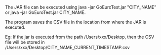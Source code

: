 The JAR file can be executed using java -jar GoEuroTest.jar "CITY_NAME" or java -jar GoEuroTest.jar CITY_NAME.

The program saves the CSV file in the location from where the JAR is executed.

Eg: If the jar is executed from the path /Users/xxx/Desktop, 
    then the CSV file will be stored in /Users/xxx/Desktop/CITY_NAME_CURRENT_TIMESTAMP.csv

